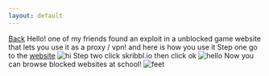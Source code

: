 ```yaml
---
layout: default
---
```

[Back](index.html)
Hello! one of my friends found an exploit in a unblocked game website that lets you use it as a proxy / vpn! and here is how you use it
Step one go to the [website](https://alegithomeworksite.online/games)
![hi](https://therealbrodie.github.io/assets/Guide-images/Guied01.png)
Step two click skribbl.io then click ok
![hello](https://therealbrodie.github.io/assets/Guide-images/Guied02.png)
Now you can browse blocked websites at school!
![feet](https://therealbrodie.github.io/assets/Guide-images/Guied03.png)